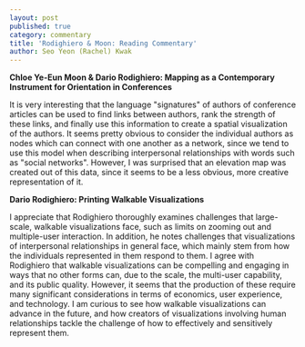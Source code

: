 ```yaml
---
layout: post
published: true
category: commentary
title: 'Rodighiero & Moon: Reading Commentary'
author: Seo Yeon (Rachel) Kwak
---
```

**Chloe Ye-Eun Moon & Dario Rodighiero: Mapping as a Contemporary Instrument
for Orientation in Conferences**

It is very interesting that the language "signatures" of authors of conference articles can be used to find links between authors, rank the strength of these links, and finally use this information to create a spatial visualization of the authors. It seems pretty obvious to consider the individual authors as nodes which can connect with one another as a network, since we tend to use this model when describing interpersonal relationships with words such as "social networks". However, I was surprised that an elevation map was created out of this data, since it seems to be a less obvious, more creative representation of it.

**Dario Rodighiero: Printing Walkable Visualizations**

I appreciate that Rodighiero thoroughly examines challenges that large-scale, walkable visualizations face, such as limits on zooming out and multiple-user interaction. In addition, he notes challenges that visualizations of interpersonal relationships in general face, which mainly stem from how the individuals represented in them respond to them. I agree with Rodighiero that walkable visualizations can be compelling and engaging in ways that no other forms can, due to the scale, the multi-user capability, and its public quality. However, it seems that the production of these require many significant considerations in terms of economics, user experience, and technology. I am curious to see how walkable visualizations can advance in the future, and how creators of visualizations involving human relationships tackle the challenge of how to effectively and sensitively represent them.
